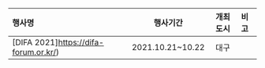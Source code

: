 ## 

|행사명|행사기간|개최도시|비고|
|:-----|:-------:|:-------:|:---|
|[DIFA 2021]https://difa-forum.or.kr/)|2021.10.21~10.22|대구| |
